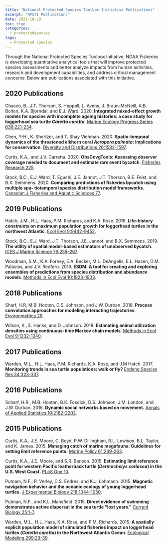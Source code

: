 ```yaml
---
title: "National Protected Species Toolbox Initiative Publications"
excerpt: "NPSTI Publications"
date: 2021-10-29
toc: true
categories:
  - protectedspecies
tags:
  - Protected species
---
```


Through the National Protected Species Toolbox Initiative, NOAA Fisheries is developing quantitative analytical tools that will improve protected species assessments and better analyze impacts from human activities, research and development capabilities, and address critical management concerns. Below are publications associated with this initiative.

## 2020 Publications

Chasco, B., J.T. Thorson, S. Heppell, L. Avens, J. Braun-McNeill, A.B. Bolten, K.A. Bjorndal, and E.J. Ward. 2020. **Integrated mixed-effect growth models for species with incomplete ageing histories: a case study for loggerhead sea turtle _Caretta caretta_**. [Marine Ecology Progress Series 636:221-234](https://www.int-res.com/abstracts/meps/v636/p221-234/).

Chen, Y-H., K. Shertzer, and T. Shay Viehman. 2020. **Spatio-temporal dynamics of the threatened elkhorn coral _Acropora palmata_: Implications for conservation**. [Diversity and Distributions 26:1582-1597](https://onlinelibrary.wiley.com/doi/full/10.1111/ddi.13143).

Curtis, K.A., and J.V. Carretta. 2020. **ObsCovgTools:  Assessing observer coverage needed to document and estimate rare event bycatch**. [Fisheries Research 225](https://www.sciencedirect.com/science/article/abs/pii/S0165783620300102).

Stock, B.C., E.J. Ward, T. Eguchi, J.E. Jannot, J.T. Thorson, B.E. Feist, and B.X. Semmens. 2020. **Comparing predictions of fisheries bycatch using multiple spa- tiotemporal species distribution model frameworks**. [Canadian J Fisheries and Aquatic Sciences 77](https://cdnsciencepub.com/doi/10.1139/cjfas-2018-0281).

## 2019 Publications 

Hatch, J.M., H.L. Haas, P.M. Richards, and K.A. Rose. 2019. **Life-history constraints on maximum population growth for loggerhead turtles in the northwest Atlantic**. [Ecol Evol 9:9442-9452](https://onlinelibrary.wiley.com/doi/full/10.1002/ece3.5398).

Stock, B.C., E.J. Ward, J.T. Thorson, J.E. Jannot, and B.X. Semmens. 2019. **The utility of spatial model-based estimators of unobserved bycatch**. [ICES J Marine Science 76:255–267](https://academic.oup.com/icesjms/article/76/1/255/5144592).

Woodman, S.M., K.A. Forney, E.A. Becker, M.L. DeAngelis, E.L. Hazen, D.M. Palacios, and J.V. Redfern. 2019. **ESDM: A tool for creating and exploring ensembles of predictions from species distribution and abundance models**. [Methods in Ecol Evol 10:1923-1933](https://besjournals.onlinelibrary.wiley.com/doi/full/10.1111/2041-210X.13283).

## 2018 Publications 

Sharf, H.R, M.B. Hooten, D.S. Johnson, and J.W. Durban. 2018. **Process convolution approaches for modeling interacting trajectories**. [Environmetrics 29](https://onlinelibrary.wiley.com/doi/10.1002/env.2487).

Wilson, K., E. Hanks, and D. Johnson. 2018. **Estimating animal utilization densities using continuous-time Markov chain models**. [Methods in Ecol Evol 9:1232-1240](https://besjournals.onlinelibrary.wiley.com/doi/full/10.1111/2041-210X.12967).

## 2017 Publications 

Warden, M.L., H.L. Haas, P.M. Richards, K.A. Rose, and J.M Hatch. 2017. **Monitoring trends in sea turtle populations: walk or fly?** [Endang Species Res 34:323-337](https://www.int-res.com/abstracts/esr/v34/p323-337/).

## 2016 Publications 

Scharf, H.R., M.B. Hooten, B.K. Fosdick, D.S. Johnson, J.M. London, and J.W. Durban. 2016. **Dynamic social networks based on movement.** [Annals of Applied Statistics 10:2182-2202](https://projecteuclid.org/journals/annals-of-applied-statistics/volume-10/issue-4/Dynamic-social-networks-based-on-movement/10.1214/16-AOAS970.full).

## 2015 Publications 

Curtis, K.A., J.E. Moore, C. Boyd, P.W. Dillingham, R.L. Lewison, B.L. Taylor, and K. James. 2015. **Managing catch of marine megafauna: Guidelines for setting limit reference points.** [Marine Policy 61:249-263](https://www.sciencedirect.com/science/article/abs/pii/S0308597X15002031).

Curtis, K.A., J.E. Moore, and S.R. Benson. 2015. **Estimating limit reference point for western Pacific leatherback turtle (_Dermochelys coriacea_) in the U.S. West Coast.** [PLoS One 10](https://journals.plos.org/plosone/article?id=10.1371/journal.pone.0136452).

Putnam, N.F., P. Verley, C.S. Endres, and K.J. Lohmann. 2015. **Magnetic navigation behavior and the oceanic ecology of young loggerhead turtles.** [J Experimental Biology 218:1044-1050](https://journals.biologists.com/jeb/article/218/7/1044/14512/Magnetic-navigation-behavior-and-the-oceanic). 

Putman, N.F., and K.L. Mansfield. 2015. **Direct evidence of swimming demonstrates active dispersal in the sea turtle "lost years."** [Current Biology 25:1-7](https://www.sciencedirect.com/science/article/pii/S0960982215003280).

Warden, M.L., H.L. Haas, K.A. Rose, and P.M. Richards. 2015. **A spatially explicit population model of simulated fisheries impact on loggerhead turtles (_Caretta caretta_) in the Northwest Atlantic Ocean**. [Ecological Modeling 299:23-39](https://www.sciencedirect.com/science/article/pii/S0304380014005985).


